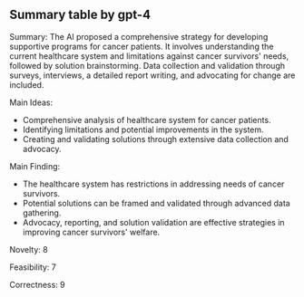 ## Summary table by gpt-4
Summary: 
The AI proposed a comprehensive strategy for developing supportive programs for cancer patients. It involves understanding the current healthcare system and limitations against cancer survivors' needs, followed by solution brainstorming. Data collection and validation through surveys, interviews, a detailed report writing, and advocating for change are included.

Main Ideas: 
- Comprehensive analysis of healthcare system for cancer patients.
- Identifying limitations and potential improvements in the system.
- Creating and validating solutions through extensive data collection and advocacy.

Main Finding: 
- The healthcare system has restrictions in addressing needs of cancer survivors.
- Potential solutions can be framed and validated through advanced data gathering.
- Advocacy, reporting, and solution validation are effective strategies in improving cancer survivors' welfare.

Novelty: 
8

Feasibility: 
7

Correctness: 
9